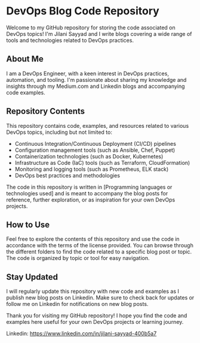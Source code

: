# DevOps Blog Code Repository

Welcome to my GitHub repository for storing the code associated on DevOps topics! I'm Jilani Sayyad and I write blogs covering a wide range of tools and technologies related to DevOps practices.

## About Me

I am a DevOps Engineer, with a keen interest in DevOps practices, automation, and tooling. I'm passionate about sharing my knowledge and insights through my Medium.com and Linkedin blogs and accompanying code examples.

## Repository Contents

This repository contains code, examples, and resources related to various DevOps topics, including but not limited to:

- Continuous Integration/Continuous Deployment (CI/CD) pipelines
- Configuration management tools (such as Ansible, Chef, Puppet)
- Containerization technologies (such as Docker, Kubernetes)
- Infrastructure as Code (IaC) tools (such as Terraform, CloudFormation)
- Monitoring and logging tools (such as Prometheus, ELK stack)
- DevOps best practices and methodologies

The code in this repository is written in [Programming languages or technologies used] and is meant to accompany the blog posts for reference, further exploration, or as inspiration for your own DevOps projects.

## How to Use

Feel free to explore the contents of this repository and use the code in accordance with the terms of the license provided. You can browse through the different folders to find the code related to a specific blog post or topic. The code is organized by topic or tool for easy navigation.

## Stay Updated

I will regularly update this repository with new code and examples as I publish new blog posts on Linkedin. Make sure to check back for updates or follow me on Linkedin for notifications on new blog posts.

Thank you for visiting my GitHub repository! I hope you find the code and examples here useful for your own DevOps projects or learning journey.

Linkedin: https://www.linkedin.com/in/jilani-sayyad-400b5a7

